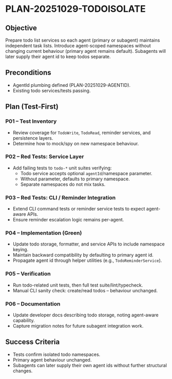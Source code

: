 # PLAN-20251029-TODOISOLATE

## Objective
Prepare todo list services so each agent (primary or subagent) maintains independent task lists. Introduce agent-scoped namespaces without changing current behaviour (primary agent remains default). Subagents will later supply their agent id to keep todos separate.

## Preconditions
- AgentId plumbing defined (PLAN-20251029-AGENTID).
- Existing todo services/tests passing.

## Plan (Test-First)

### P01 – Test Inventory
- Review coverage for `TodoWrite`, `TodoRead`, reminder services, and persistence layers.
- Determine how to mock/spy on new namespace behaviour.

### P02 – Red Tests: Service Layer
- Add failing tests to `todo-*` unit suites verifying:
  - Todo service accepts optional `agentId`/namespace parameter.
  - Without parameter, defaults to primary namespace.
  - Separate namespaces do not mix tasks.

### P03 – Red Tests: CLI / Reminder Integration
- Extend CLI command tests or reminder service tests to expect agent-aware APIs.
- Ensure reminder escalation logic remains per-agent.

### P04 – Implementation (Green)
- Update todo storage, formatter, and service APIs to include namespace keying.
- Maintain backward compatibility by defaulting to primary agent id.
- Propagate agent id through helper utilities (e.g., `TodoReminderService`).

### P05 – Verification
- Run todo-related unit tests, then full test suite/lint/typecheck.
- Manual CLI sanity check: create/read todos – behaviour unchanged.

### P06 – Documentation
- Update developer docs describing todo storage, noting agent-aware capability.
- Capture migration notes for future subagent integration work.

## Success Criteria
- Tests confirm isolated todo namespaces.
- Primary agent behaviour unchanged.
- Subagents can later supply their own agent ids without further structural changes.
